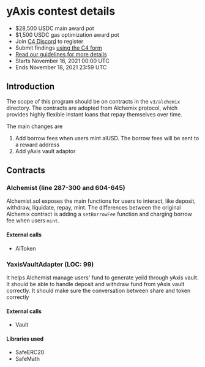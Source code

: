# yAxis contest details
- $28,500 USDC main award pot
- $1,500 USDC gas optimization award pot
- Join [C4 Discord](https://discord.gg/code4rena) to register
- Submit findings [using the C4 form](https://code4rena.com/contests/2021-11-yaxis-contest/submit)
- [Read our guidelines for more details](https://docs.code4rena.com/roles/wardens)
- Starts November 16, 2021 00:00 UTC
- Ends November 18, 2021 23:59 UTC

## Introduction

The scope of this program should be on contracts in the `v3/alchemix` directory. The contracts are adopted from Alchemix protocol, which provides highly flexible instant loans that repay themselves over time.

The main changes are

1. Add borrow fees when users mint alUSD. The borrow fees will be sent to a reward address
2. Add yAxis vault adaptor

## Contracts

### Alchemist (line 287-300 and 604-645)

Alchemist.sol exposes the main functions for users to interact, like deposit, withdraw, liquidate, repay, mint. The differences between the original Alchemix contract is adding a `setBorrowFee` function and charging borrow fee when users `mint`.

#### External calls
- AlToken

### YaxisVaultAdapter (LOC: 99)

It helps Alchemist manage users' fund to generate yeild through yAxis vault. It should be able to handle deposit and withdraw fund from yAxis vault correctly. It should make sure the conversation between share and token correctly

#### External calls
- Vault

#### Libraries used
- SafeERC20
- SafeMath
